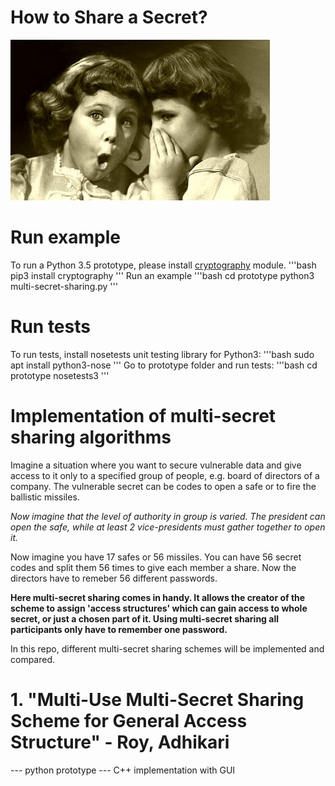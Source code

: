 # How to Share a Secret?

![Traditional way of sharing a secret](https://raw.githubusercontent.com/Qbicz/multi-secret-sharing/master/docs/Sharing-Secrets.jpg)

# Run example

To run a Python 3.5 prototype, please install [cryptography](https://pypi.python.org/pypi/cryptography) module.
'''bash
pip3 install cryptography
'''
Run an example
'''bash
cd prototype
python3 multi-secret-sharing.py
'''

# Run tests

To run tests, install nosetests unit testing library for Python3:
'''bash
sudo apt install python3-nose
'''
Go to prototype folder and run tests:
'''bash
cd prototype
nosetests3
'''

# Implementation of multi-secret sharing algorithms

Imagine a situation where you want to secure vulnerable data and give access to it only to a specified group of people, e.g. board of directors of a company. The vulnerable secret can be codes to open a safe or to fire the ballistic missiles.

*Now imagine that the level of authority in group is varied. The president can open the safe, while at least 2 vice-presidents must gather together to open it.*

Now imagine you have 17 safes or 56 missiles. You can have 56 secret codes and split them 56 times to give each member a share. Now the directors have to remeber 56 different passwords.

**Here multi-secret sharing comes in handy. It allows the creator of the scheme to assign 'access structures' which can gain access to whole secret, or just a chosen part of it. Using multi-secret sharing all participants only have to remember one password.**

In this repo, different multi-secret sharing schemes will be implemented and compared.

# 1. "Multi-Use Multi-Secret Sharing Scheme for General Access Structure" - Roy, Adhikari
--- python prototype
--- C++ implementation with GUI
